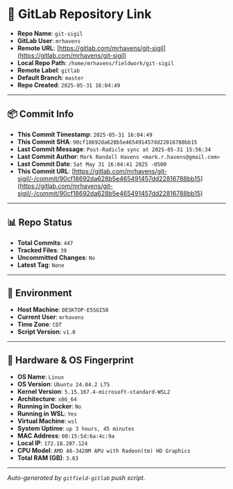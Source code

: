 # 🔗 GitLab Repository Link

- **Repo Name**: `git-sigil`
- **GitLab User**: `mrhavens`
- **Remote URL**: [https://gitlab.com/mrhavens/git-sigil](https://gitlab.com/mrhavens/git-sigil)
- **Local Repo Path**: `/home/mrhavens/fieldwork/git-sigil`
- **Remote Label**: `gitlab`
- **Default Branch**: `master`
- **Repo Created**: `2025-05-31 16:04:49`

---

## 📦 Commit Info

- **This Commit Timestamp**: `2025-05-31 16:04:49`
- **This Commit SHA**: `90cf18692da628b5e465491457dd22816788bb15`
- **Last Commit Message**: `Post-Radicle sync at 2025-05-31 15:56:34`
- **Last Commit Author**: `Mark Randall Havens <mark.r.havens@gmail.com>`
- **Last Commit Date**: `Sat May 31 16:04:41 2025 -0500`
- **This Commit URL**: [https://gitlab.com/mrhavens/git-sigil/-/commit/90cf18692da628b5e465491457dd22816788bb15](https://gitlab.com/mrhavens/git-sigil/-/commit/90cf18692da628b5e465491457dd22816788bb15)

---

## 📊 Repo Status

- **Total Commits**: `447`
- **Tracked Files**: `39`
- **Uncommitted Changes**: `No`
- **Latest Tag**: `None`

---

## 🧽 Environment

- **Host Machine**: `DESKTOP-E5SGI58`
- **Current User**: `mrhavens`
- **Time Zone**: `CDT`
- **Script Version**: `v1.0`

---

## 🧬 Hardware & OS Fingerprint

- **OS Name**: `Linux`
- **OS Version**: `Ubuntu 24.04.2 LTS`
- **Kernel Version**: `5.15.167.4-microsoft-standard-WSL2`
- **Architecture**: `x86_64`
- **Running in Docker**: `No`
- **Running in WSL**: `Yes`
- **Virtual Machine**: `wsl`
- **System Uptime**: `up 3 hours, 45 minutes`
- **MAC Address**: `00:15:5d:6a:4c:9a`
- **Local IP**: `172.18.207.124`
- **CPU Model**: `AMD A6-3420M APU with Radeon(tm) HD Graphics`
- **Total RAM (GB)**: `3.63`

---

_Auto-generated by `gitfield-gitlab` push script._
